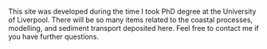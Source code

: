 This site was developed during the time I took PhD degree at the University of Liverpool.
There will be so many items related to the coastal processes, modelling, and sediment transport deposited here.
Feel free to contact me if you have further questions. 
